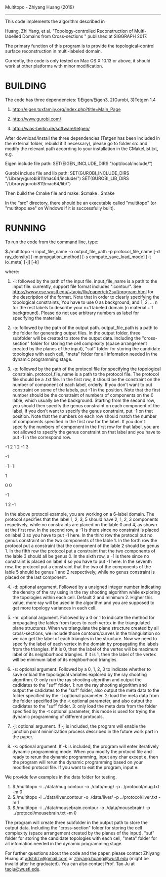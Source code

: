 Multitopo - Zhiyang Huang (2019)

------------------------------------

This code implements the algorithm described in

Huang, Zhi Yang, et al. "Topology-controlled Reconstruction of Multi-labelled Domains from Cross-sections
"  published at SIGGRAPH 2017.

The primary function of this program is to provide the topological-control surface reconstruction in multi-labeled domain.

Currently, the code is only tested on Mac OS X 10.13 or above, it should work at other platforms with minor modification.


BUILDING
======================================================================================================


The code has three dependencies: 1)Eigen/Eigen3,  2)Gurobi,   3)Tetgen 1.4

1. http://eigen.tuxfamily.org/index.php?title=Main_Page

2. http://www.gurobi.com/

3. http://wias-berlin.de/software/tetgen/

After download/install the three dependencies (Tetgen has been included in the external folder, rebuild it if necessary), please go to folder src and modify the relevant path according to your installation in the CMakeList.txt, e.g.

Eigen include file path: SET(EIGEN_INCLUDE_DIRS "/opt/local/include/")

Gurobi include file and lib path: SET(GUROBI_INCLUDE_DIRS "/Library/gurobi811/mac64/include/") SET(GUROBI_LIB_DIRS "/Library/gurobi811/mac64/lib/")


Then build the Cmake file and make:
$cmake .
$make

In the "src" directory, there should be an executable called "multitopo" (or "multitopo.exe" on Windows if it is successfully built).


RUNNING
======================================================================================================

To run the code from the command line, type:

$./multitopo -i input_file_name -o output_file_path -p protocol_file_name [-d ray_density] [-m propgation_method] [-s compute_save_load_mode] [-t io_meta] [-j] [-k]

where:
1. -i: followed by the path of the input file. input_file_name is a path to the input file. currently, support file format includes ".contour". See https://www.cse.wustl.edu/~taoju/lliu/paper/ctr2suf/program.html for the description of the format. Note that in order to clearly specifying the topological constraints, You have to use 0 as background, and 1, 2, ... n for the rest labels to describe your n+1 labeled domain (n material + 1 background). Please do not use arbitrary numbers as label for specifying the materials.

2. -o: followed by the path of the output path. output_file_path is a path to the folder for generating output files. In the output folder, three subfolder will be created to store the output data. Including the "cross-section" folder for storing the cell complexity (space arrangement created by the planes of the input), "suf" folder for storing the candidate topologies with each cell, "meta" folder for all infomation needed in the dynamic programming stage.

3. -p: followed by the path of the protocol file for specifying the topological constriain. protocol_file_name is a path to the protocol file. The protocol file should be a .txt file. In the first row, it should be the constraint on the number of component of each label, orderly. If you don't want to put constraint on some of the labels, put -1 in the position. Note that the first number should be the constraint of numbers of components on the 0 lable, which usually be the background. Starting from the second row, you should then specify the genus constraint on each component of the label, if you don't want to specify the genus constraint, put -1 on that position. Note that the numbers on each row should match the number of components specified in the first row for the label. If you don't specify the numbers of component in the first row for that label, you are not allowed to specify the genus constraint on that label and you have to put -1 in the correspond row.

-1 2 1 2 -1 3

-1

-1 -1

1

0 0

-1

1 2 -1

In the above protocol example, you are working on a 6-label domain. The protocol specifies that the label 1, 2, 3, 5 should have 2, 1, 2, 3 components respetively, while no constraints are placed on the lable 0 and 4, as shown at the first row. In the second row, a -1 is there since no constraint is placed on label 0 so you have to put -1 here. In the third row the protocol put no genus constraint on the two components of the lable 1. In the forth row the protocol put a constraint that the component of the lable 2 should be genus 1. In the fifth row the protocol put a constraint that the two components of the lable 3 should all be genus 0. In the sixth row, a -1 is there since no constraint is placed on label 4 so you have to put -1 here. In the seventh row,  the protocol put a constraint that the two of the components of the lable 5 should be genus 1 and 2 respectively, while no genus constraint is placed on the last component.

4. -d: optional argument. Followed by a unsigned integer number indicating the density of the ray using in the ray shooting algorithm while exploring the topologies within each cell. Default 2 and minimum 2. Higher this value, more ray will be used in the algorithm and you are supposed to get more topology variances in each cell.

5. -m: optional argument. Followed by a 0 or 1 to indicate the method for propagating the lables from faces to each vertex in the triangulated plane structures. When we triangulate the plane structure created by all cross-sections, we include those contours/curves in the triangulation so we can get the label of each triangles in the structure. Now we need to specify the label of each vertex in the domain by propagating the labels from the triangles. If it is 0, then the label of the vertex will be maximum label of its neighborhood triangles. If it is 1, then the label of the vertex will be minimum label of its neighborhood triangles.    

6. -s: optional argument. Followed by a 0, 1, 2, 3  to indicate whether to save or load the topological variaties explored by the ray shooting algorithm. 0: only run the ray shooting algorithm and output the cadidates to the "suf" folder. 1: run the ray shooting algorithm and output the cadidates to the "suf" folder, also output the meta data to the folder specified by the -t optional parameter. 2: load the meta data from the folder specified by the -t optional parameter, and also output the cadidates to the "suf" folder. 3: only load the meta data from the folder specified by the -t optional parameter, this mode is used for trying the dynamic programming of different protocols.

7. -j: optional argument. If -j is included, the program will enable the junction point minimization process described in the future work part in the paper.

8. -k: optional argument. If -k is included, the program will enter iteratively dynamic programming mode. When you modify the protocol file and ready to rerun the dynamic programming, input any char except e, then the program will rerun the dynamic programming based on your modified protocol file. If you want to exit the program, input e.

We provide few examples in the data folder for testing.
1. $./multitopo -i ../data/mug.contour -o ./data/mug/ -p ../protocol/mug.txt -m 0
2. $./multitopo -i ../data/liver.contour -o ./data/liver/ -p ../protocol/liver.txt -m 1
3. $./multitopo -i ../data/mousebrain.contour -o ./data/mousebrain/ -p ../protocol/mousebrain.txt -m 0

The program will create three subfolder in the output path to store the output data. Including the "cross-section" folder for storing the cell complexity (space arrangement created by the planes of the input), "suf" folder for storing the candidate topologies with each cell, "meta" folder for all infomation needed in the dynamic programming stage.

For further questions about the code and the paper, please contact Zhiyang Huang at adshhzy@gmail.com or zhiyang.huang@wustl.edu (might be invalid after he graduated). You can also contact Prof. Tao Ju at taoju@wustl.edu.



